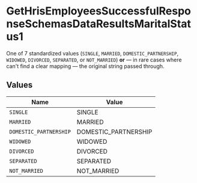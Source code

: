 # GetHrisEmployeesSuccessfulResponseSchemasDataResultsMaritalStatus1

One of 7 standardized values (`SINGLE`, `MARRIED`, `DOMESTIC_PARTNERSHIP`, `WIDOWED`, `DIVORCED`, `SEPARATED`, or `NOT_MARRIED`) **or** — in rare cases where can't find a clear mapping — the original string passed through.


## Values

| Name                   | Value                  |
| ---------------------- | ---------------------- |
| `SINGLE`               | SINGLE                 |
| `MARRIED`              | MARRIED                |
| `DOMESTIC_PARTNERSHIP` | DOMESTIC_PARTNERSHIP   |
| `WIDOWED`              | WIDOWED                |
| `DIVORCED`             | DIVORCED               |
| `SEPARATED`            | SEPARATED              |
| `NOT_MARRIED`          | NOT_MARRIED            |